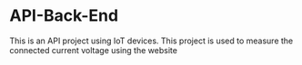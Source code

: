 # API-Back-End
This is an API project using IoT devices. This project is used to measure the connected current voltage using the website
